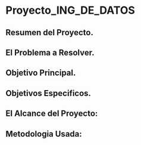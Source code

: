 # Proyecto_ING_DE_DATOS

## Resumen del Proyecto.

## El Problema a Resolver.

## Objetivo Principal.

## Objetivos Especificos.

## El Alcance del Proyecto:

## Metodologia Usada:
